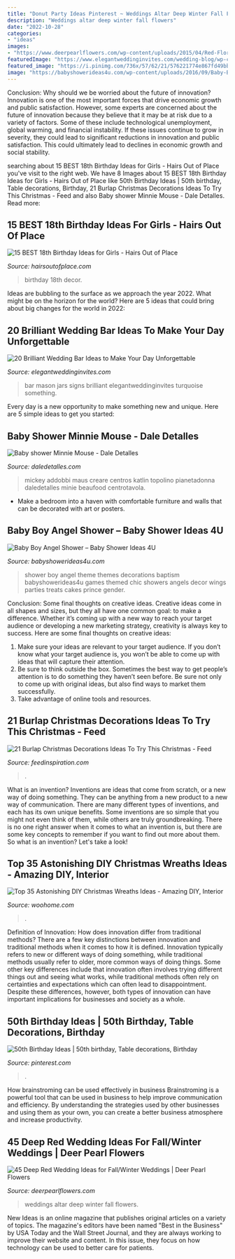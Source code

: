 ```yaml
---
title: "Donut Party Ideas Pinterest ~ Weddings Altar Deep Winter Fall Flowers"
description: "Weddings altar deep winter fall flowers"
date: "2022-10-28"
categories:
- "ideas"
images:
- "https://www.deerpearlflowers.com/wp-content/uploads/2015/04/Red-Floral-Wedding-Altar.jpg"
featuredImage: "https://www.elegantweddinginvites.com/wedding-blog/wp-content/uploads/2015/05/brilliant-wedding-bar-ideas-with-mason-jars-and-chalkboard-signs.jpg"
featured_image: "https://i.pinimg.com/736x/57/62/21/576221774e867fd49bbd2a9f152e68de.jpg"
image: "https://babyshowerideas4u.com/wp-content/uploads/2016/09/Baby-Boy-Angel-Shower-Treats-600x800.jpg"
---
```



Conclusion: Why should we be worried about the future of innovation?
Innovation is one of the most important forces that drive economic growth and public satisfaction. However, some experts are concerned about the future of innovation because they believe that it may be at risk due to a variety of factors. Some of these include technological unemployment, global warming, and financial instability. If these issues continue to grow in severity, they could lead to significant reductions in innovation and public satisfaction. This could ultimately lead to declines in economic growth and social stability.

	

		
searching about 15 BEST 18th Birthday Ideas for Girls - Hairs Out of Place you've visit to the right web. We have 8 Images about 15 BEST 18th Birthday Ideas for Girls - Hairs Out of Place like 50th Birthday Ideas | 50th birthday, Table decorations, Birthday, 21 Burlap Christmas Decorations Ideas To Try This Christmas - Feed and also Baby shower Minnie Mouse - Dale Detalles. Read more:
		
    
## 15 BEST 18th Birthday Ideas For Girls - Hairs Out Of Place

<img loading=lazy src="https://hairsoutofplace.com/wp-content/uploads/2020/11/18th-birthday-ideas.jpg" onerror="this.onerror=null;this.src='https://tse1.mm.bing.net/th?id=OIP.a31Oqr96ZO_IGfIoc9zfmwHaLG&amp;pid=15.1';" alt="15 BEST 18th Birthday Ideas for Girls - Hairs Out of Place">

_Source: hairsoutofplace.com_

>birthday 18th decor. 

	

Ideas are bubbling to the surface as we approach the year 2022. What might be on the horizon for the world? Here are 5 ideas that could bring about big changes for the world in 2022:

    
## 20 Brilliant Wedding Bar Ideas To Make Your Day Unforgettable

<img loading=lazy src="https://www.elegantweddinginvites.com/wedding-blog/wp-content/uploads/2015/05/brilliant-wedding-bar-ideas-with-mason-jars-and-chalkboard-signs.jpg" onerror="this.onerror=null;this.src='https://tse2.mm.bing.net/th?id=OIP.YIgBi7O2-GbCj_a92EtVwQHaLH&amp;pid=15.1';" alt="20 Brilliant Wedding Bar Ideas to Make Your Day Unforgettable">

_Source: elegantweddinginvites.com_

>bar mason jars signs brilliant elegantweddinginvites turquoise something. 

	

Every day is a new opportunity to make something new and unique. Here are 5 simple ideas to get you started: 

    
## Baby Shower Minnie Mouse - Dale Detalles

<img loading=lazy src="https://i1.wp.com/www.daledetalles.com/wp-content/uploads/2016/05/4-1.jpg" onerror="this.onerror=null;this.src='https://tse3.mm.bing.net/th?id=OIP.Z-LzH1ouziCBUc23rgylogHaJ7&amp;pid=15.1';" alt="Baby shower Minnie Mouse - Dale Detalles">

_Source: daledetalles.com_

>mickey addobbi maus creare centros katlin topolino pianetadonna daledetalles minie beaufood centrotavola. 

	

- Make a bedroom into a haven with comfortable furniture and walls that can be decorated with art or posters.

    
## Baby Boy Angel Shower – Baby Shower Ideas 4U

<img loading=lazy src="https://babyshowerideas4u.com/wp-content/uploads/2016/09/Baby-Boy-Angel-Shower-Treats-600x800.jpg" onerror="this.onerror=null;this.src='https://tse4.mm.bing.net/th?id=OIP.5BoCeAjiq2qLMtQk7wpzRAHaJ4&amp;pid=15.1';" alt="Baby Boy Angel Shower – Baby Shower Ideas 4U">

_Source: babyshowerideas4u.com_

>shower boy angel theme themes decorations baptism babyshowerideas4u games themed chic showers angels decor wings parties treats cakes prince gender. 

	

Conclusion: Some final thoughts on creative ideas.
Creative ideas come in all shapes and sizes, but they all have one common goal: to make a difference. Whether it’s coming up with a new way to reach your target audience or developing a new marketing strategy, creativity is always key to success. Here are some final thoughts on creative ideas: 
1. Make sure your ideas are relevant to your target audience. If you don’t know what your target audience is, you won’t be able to come up with ideas that will capture their attention. 
2. Be sure to think outside the box. Sometimes the best way to get people’s attention is to do something they haven’t seen before. Be sure not only to come up with original ideas, but also find ways to market them successfully. 
3. Take advantage of online tools and resources.

    
## 21 Burlap Christmas Decorations Ideas To Try This Christmas - Feed

<img loading=lazy src="https://www.feedinspiration.com/wp-content/uploads/2016/09/Burlap-christmas-decorations.jpg" onerror="this.onerror=null;this.src='https://tse4.mm.bing.net/th?id=OIP.NkA6UCL6YEa1qs2nq1xBnQHaLG&amp;pid=15.1';" alt="21 Burlap Christmas Decorations Ideas To Try This Christmas - Feed">

_Source: feedinspiration.com_

>. 

	

What is an invention?
Inventions are ideas that come from scratch, or a new way of doing something. They can be anything from a new product to a new way of communication. There are many different types of inventions, and each has its own unique benefits. Some inventions are so simple that you might not even think of them, while others are truly groundbreaking. There is no one right answer when it comes to what an invention is, but there are some key concepts to remember if you want to find out more about them. So what is an invention? Let's take a look!

    
## Top 35 Astonishing DIY Christmas Wreaths Ideas - Amazing DIY, Interior

<img loading=lazy src="https://www.woohome.com/wp-content/uploads/2013/12/DIY-Christmas-Wreath-12.jpg" onerror="this.onerror=null;this.src='https://tse3.mm.bing.net/th?id=OIP.r2gA9MkyugEi22Ivdq-GYgHaJ4&amp;pid=15.1';" alt="Top 35 Astonishing DIY Christmas Wreaths Ideas - Amazing DIY, Interior">

_Source: woohome.com_

>. 

	

Definition of Innovation: How does innovation differ from traditional methods?
There are a few key distinctions between innovation and traditional methods when it comes to how it is defined. Innovation typically refers to new or different ways of doing something, while traditional methods usually refer to older, more common ways of doing things. Some other key differences include that innovation often involves trying different things out and seeing what works, while traditional methods often rely on certainties and expectations which can often lead to disappointment. Despite these differences, however, both types of innovation can have important implications for businesses and society as a whole.

    
## 50th Birthday Ideas | 50th Birthday, Table Decorations, Birthday

<img loading=lazy src="https://i.pinimg.com/736x/57/62/21/576221774e867fd49bbd2a9f152e68de.jpg" onerror="this.onerror=null;this.src='https://tse3.mm.bing.net/th?id=OIP.0K9vtAi-U_4GZ8sotCAmGAHaJ3&amp;pid=15.1';" alt="50th Birthday Ideas | 50th birthday, Table decorations, Birthday">

_Source: pinterest.com_

>. 

	

How brainstroming can be used effectively in business
Brainstroming is a powerful tool that can be used in business to help improve communication and efficiency. By understanding the strategies used by other businesses and using them as your own, you can create a better business atmosphere and increase productivity.

    
## 45 Deep Red Wedding Ideas For Fall/Winter Weddings | Deer Pearl Flowers

<img loading=lazy src="https://www.deerpearlflowers.com/wp-content/uploads/2015/04/Red-Floral-Wedding-Altar.jpg" onerror="this.onerror=null;this.src='https://tse1.mm.bing.net/th?id=OIP.VQHE5_pgWIediDP6aqHIzgHaKU&amp;pid=15.1';" alt="45 Deep Red Wedding Ideas for Fall/Winter Weddings | Deer Pearl Flowers">

_Source: deerpearlflowers.com_

>weddings altar deep winter fall flowers. 

	

New Ideas is an online magazine that publishes original articles on a variety of topics. The magazine's editors have been named "Best in the Business" by USA Today and the Wall Street Journal, and they are always working to improve their website and content. In this issue, they focus on how technology can be used to better care for patients.

